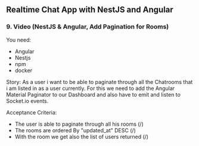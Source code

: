 ## Realtime Chat App with NestJS and Angular
### 9. Video (NestJS & Angular, Add Pagination for Rooms)

You need:
- Angular
- Nestjs
- npm
- docker

Story:
As a user i want to be able to paginate through all the Chatrooms that i am listed in as a user currently.
For this we need to add the Angular Material Paginator to our Dashboard and also have to emit and listen to Socket.io events.

Acceptance Criteria:
- The user is able to paginate through all his rooms (/)
- The rooms are ordered By "updated_at" DESC (/)
- With the room we get also the list of users returned (/)